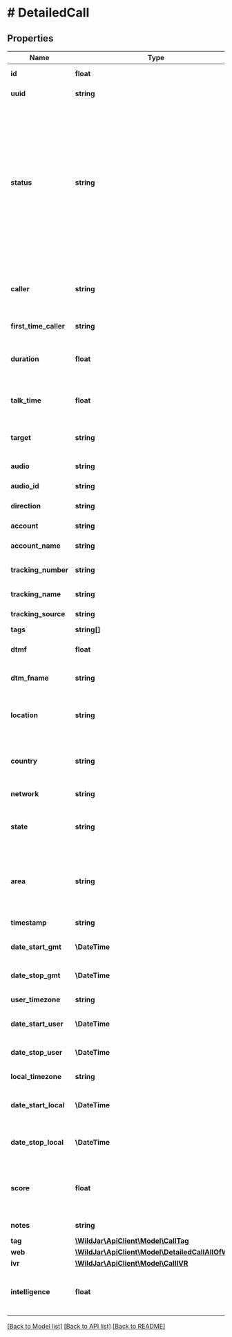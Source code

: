 # # DetailedCall

## Properties

Name | Type | Description | Notes
------------ | ------------- | ------------- | -------------
**id** | **float** | The Call ID of this call | [optional] [readonly]
**uuid** | **string** | The Call UUID | [optional] [readonly]
**status** | **string** | The status of the call:   * &#x60;answered&#x60; - The call has has been answered (by a person or the answer point phone system).   * &#x60;abandoned&#x60; - The caller has hung up before the call is answered (by a person or the answer point phone system) and before the missed call timeout.   * &#x60;missed&#x60; - The call has not been answered (by a person or the answer point phone system) before the missed call timeout. | [optional] [readonly]
**caller** | **string** | The caller&#39;s phone number in E164 format or \&quot;anonymous\&quot;, if the number was withheld or private. | [optional] [readonly]
**first_time_caller** | **string** | Whether this is the first time caller or not. | [optional] [readonly]
**duration** | **float** | The total duration of the call in seconds, including ringing time and recorded voice announcements. | [optional] [readonly]
**talk_time** | **float** | The talk time of the call in seconds. If the call is abandoned or missed, the talk time will be null. | [optional] [readonly]
**target** | **string** | The phone number where this call was answered in E164 format. | [optional] [readonly]
**audio** | **string** | The recording of the call, if enabled. | [optional] [readonly]
**audio_id** | **string** | The UUID of the call recording, if enabled. | [optional] [readonly]
**direction** | **string** | Whether the call was inbound or outbound. | [optional] [readonly]
**account** | **string** | The account number the call is in | [optional] [readonly]
**account_name** | **string** | The account name the call is in | [optional] [readonly]
**tracking_number** | **string** | The tracking number the call was received on in E164 format. | [optional] [readonly]
**tracking_name** | **string** | Unique name to identify the tracking number | [optional] [readonly]
**tracking_source** | **string** | Grouped source name to identify the call source | [optional] [readonly]
**tags** | **string[]** |  | [optional]
**dtmf** | **float** | Smart Tag Lead Scorer digit(s) entered by the caller | [optional] [readonly]
**dtm_fname** | **string** | Smart tag name for the corresponding Lead Scorer digit. | [optional] [readonly]
**location** | **string** | The caller&#39;s location. For geo callers, this is the caller&#39;s phone exchange. For mobile callers, this is \&quot;Mobile\&quot;. | [optional] [readonly]
**country** | **string** | 2 character country code (ie. AU, GB, NZ, US). Refer to [ISO 3166-1 alpha-2](https://en.wikipedia.org/wiki/ISO_3166-1_alpha-2) for more information. | [optional] [readonly]
**network** | **string** | The caller&#39;s network type. | [optional] [readonly]
**state** | **string** | The state the caller is calling from. If the country is not divided by states, the 2 character country code is used. | [optional] [readonly]
**area** | **string** | The caller&#39;s area. For geo callers, the broad call charging area. For mobiles in Australia calling a 1300 or 1800 number, the region the mobile is calling from. | [optional] [readonly]
**timestamp** | **string** | The call timestamp in milliseconds. | [optional] [readonly]
**date_start_gmt** | **\DateTime** | The call start date and time in GMT in ISO format. | [optional] [readonly]
**date_stop_gmt** | **\DateTime** | The call end date and time in GMT in ISO format. | [optional] [readonly]
**user_timezone** | **string** | Timezone of the current user. | [optional] [readonly]
**date_start_user** | **\DateTime** | The call start date and time in the user&#39;s timezone in ISO format. | [optional] [readonly]
**date_stop_user** | **\DateTime** | The call end date and time in the user&#39;s timezone in ISO format. | [optional] [readonly]
**local_timezone** | **string** | Local timezone of the account. | [optional] [readonly]
**date_start_local** | **\DateTime** | The call start date and time in the local timezone of the account in ISO format. | [optional] [readonly]
**date_stop_local** | **\DateTime** | The call end date and time in the local timezone of the account in ISO format. | [optional] [readonly]
**score** | **float** | The score given to the call by a user or automatically as part of a Smart Tag:   * &#x60;1&#x60; - Poor   * &#x60;2&#x60; - Average   * &#x60;3&#x60; - Good | [optional]
**notes** | **string** | Notes added to the call by a user. | [optional]
**tag** | [**\WildJar\ApiClient\Model\CallTag**](CallTag.md) |  | [optional]
**web** | [**\WildJar\ApiClient\Model\DetailedCallAllOfWeb**](DetailedCallAllOfWeb.md) |  | [optional]
**ivr** | [**\WildJar\ApiClient\Model\CallIVR**](CallIVR.md) |  | [optional]
**intelligence** | **float** | The presence of a transcript for this call. If present, returns a \&quot;1\&quot;. If not present, returns null. | [optional] [readonly]

[[Back to Model list]](../../README.md#models) [[Back to API list]](../../README.md#endpoints) [[Back to README]](../../README.md)
